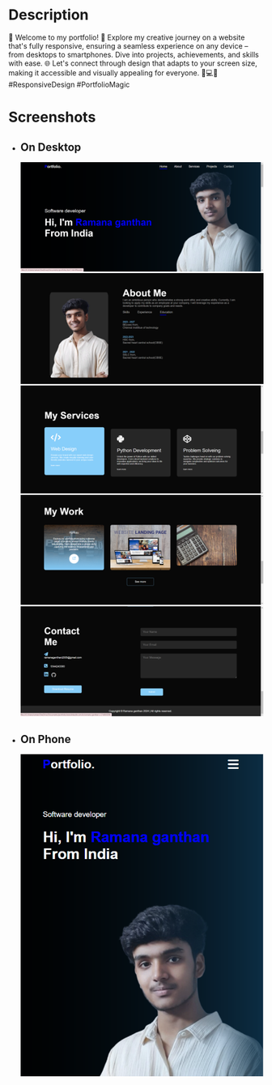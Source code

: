 <h1>Description </h1>
<p>🚀 Welcome to my portfolio! 🎨 Explore my creative journey on a website that's fully responsive, ensuring a seamless experience on any device – from desktops to smartphones. Dive into projects, achievements, and skills with ease. 🌐 Let's connect through design that adapts to your screen size, making it accessible and visually appealing for everyone. 📱💻✨ #ResponsiveDesign #PortfolioMagic</p>
<h1>Screenshots</h1>
<ul>
  <li>
    <h2>On Desktop </h2>
    <img src="preview/prev1.png.png">
    <img src="preview/prev2.png.png">
    <img src="preview/prev3.png.png">
    <img src="preview/prev4.png.png">
    <img src="preview/prev5.png.png">
  </li>
  <li>
    <h2>On Phone</h2>
    <img src="preview/prev6.png.png">
    
  </li>
</ul>

